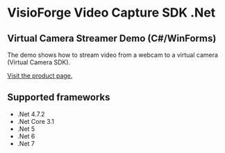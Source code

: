 ﻿# VisioForge Video Capture SDK .Net

## Virtual Camera Streamer Demo (C#/WinForms)

The demo shows how to stream video from a webcam to a virtual camera (Virtual Camera SDK).

[Visit the product page.](https://www.visioforge.com/video-capture-sdk-net)

## Supported frameworks

* .Net 4.7.2
* .Net Core 3.1
* .Net 5
* .Net 6
* .Net 7